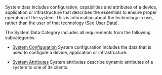 System data includes configuration, capabilities and attributes of a device,
application or infrastructure that describes the essentials to ensure
proper operation of the system. This is information about the technology in use,
rather than the user of that technology (See [User Data](user_data.html)).

The System Data Category includes all requirements from the following subcategories:
 * [System Configuration](system_configuration.html)
   System configuration includes the data that is used to configure a device, application or infrastructure.

 * [System Attributes](system_attributes.html)
   System attributes describe dynamic attributes of a system to one of its clients.

